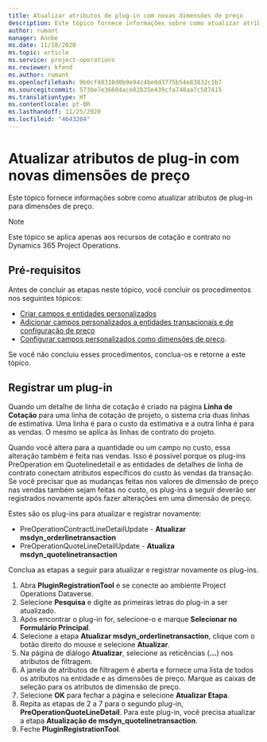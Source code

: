 ```yaml
---
title: Atualizar atributos de plug-in com novas dimensões de preço
description: Este tópico fornece informações sobre como atualizar atributos de plug-in para dimensões de preço.
author: rumant
manager: Annbe
ms.date: 11/18/2020
ms.topic: article
ms.service: project-operations
ms.reviewer: kfend
ms.author: rumant
ms.openlocfilehash: 9b0cf48318d0b9e94c4be0d3775b54e83832c1b7
ms.sourcegitcommit: 573be7e36604ace82b35e439cfa748aa7c587415
ms.translationtype: HT
ms.contentlocale: pt-BR
ms.lasthandoff: 11/25/2020
ms.locfileid: "4643204"
---
```

# <a name="update-plug-in-attributes-with-new-pricing-dimensions"></a>Atualizar atributos de plug-in com novas dimensões de preço

Este tópico fornece informações sobre como atualizar atributos de plug-in para dimensões de preço.

> [!NOTE]
> Este tópico se aplica apenas aos recursos de cotação e contrato no Dynamics 365 Project Operations.

## <a name="prerequisites"></a>Pré-requisitos
Antes de concluir as etapas neste tópico, você concluir os procedimentos nos seguintes tópicos:

  - [Criar campos e entidades personalizados](create-custom-fields-entities-pricing-dimensions.md) 
  - [Adicionar campos personalizados a entidades transacionais e de configuração de preço ](add-custom-fields-price-setup-transactional-entities.md)
  - [Configurar campos personalizados como dimensões de preço](set-up-custom-fields-pricing-dimensions.md). 
  
Se você não concluiu esses procedimentos, conclua-os e retorne a este tópico.

## <a name="register-a-plug-in"></a>Registrar um plug-in
Quando um detalhe de linha de cotação é criado na página **Linha de Cotação** para uma linha de cotação de projeto, o sistema cria duas linhas de estimativa. Uma linha é para o custo da estimativa e a outra linha é para as vendas. O mesmo se aplica às linhas de contrato do projeto.

Quando você altera para a quantidade ou um campo no custo, essa alteração também é feita nas vendas. Isso é possível porque os plug-ins PreOperation em Quotelinedetail e as entidades de detalhes de linha de contrato conectam atributos específicos do custo às vendas da transação. Se você precisar que as mudanças feitas nos valores de dimensão de preço nas vendas também sejam feitas no custo, os plug-ins a seguir deverão ser registrados novamente após fazer alterações em uma dimensão de preço.

Estes são os plug-ins para atualizar e registrar novamente:

- PreOperationContractLineDetailUpdate - **Atualizar msdyn_orderlinetransaction**
- PreOperationQuoteLineDetailUpdate - **Atualiza msdyn_quotelinetransaction**

Conclua as etapas a seguir para atualizar e registrar novamente os plug-ins.

1. Abra **PluginRegistrationTool** e se conecte ao ambiente Project Operations Dataverse.
2. Selecione **Pesquisa** e digite as primeiras letras do plug-in a ser atualizado.
3. Após encontrar o plug-in for, selecione-o e marque **Selecionar no Formulário Principal**.
4. Selecione a etapa **Atualizar msdyn_orderlinetransaction**, clique com o botão direito do mouse e selecione **Atualizar**.
5. Na página de diálogo **Atualizar**, selecione as reticências (**...**) nos atributos de filtragem.
6. A janela de atributos de filtragem é aberta e fornece uma lista de todos os atributos na entidade e as dimensões de preço. Marque as caixas de seleção para os atributos de dimensão de preço.
7. Selecione **OK** para fechar a página e selecione **Atualizar Etapa**.
8. Repita as etapas de 2 a 7 para o segundo plug-in, **PreOperationQuoteLineDetail**. Para este plug-in, você precisa atualizar a etapa **Atualização de msdyn_quotelinetransaction**.
9. Feche **PluginRegistrationTool**.
